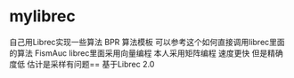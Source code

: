 # mylibrec
自己用Librec实现一些算法
BPR 算法模板 可以参考这个如何直接调用librec里面的算法
FismAuc librec里面采用向量编程 本人采用矩阵编程 速度更快 但是精确度低 估计是采样有问题==
基于Librec 2.0
